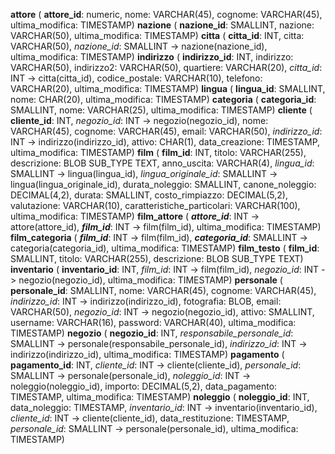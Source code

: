 **attore** (  **attore_id**: numeric, nome: VARCHAR(45), cognome: VARCHAR(45), ultima_modifica: TIMESTAMP)
**nazione** (  **nazione_id**: SMALLINT, nazione: VARCHAR(50), ultima_modifica: TIMESTAMP)
**citta** (  **citta_id**: INT, citta: VARCHAR(50), _nazione_id_: SMALLINT -> nazione(nazione_id), ultima_modifica: TIMESTAMP)
**indirizzo** (  **indirizzo_id**: INT, indirizzo: VARCHAR(50), indirizzo2: VARCHAR(50), quartiere: VARCHAR(20), _citta_id_: INT -> citta(citta_id), codice_postale: VARCHAR(10), telefono: VARCHAR(20), ultima_modifica: TIMESTAMP)
**lingua** (  **lingua_id**: SMALLINT, nome: CHAR(20), ultima_modifica: TIMESTAMP)
**categoria** (  **categoria_id**: SMALLINT, nome: VARCHAR(25), ultima_modifica: TIMESTAMP)
**cliente** (  **cliente_id**: INT, _negozio_id_: INT -> negozio(negozio_id), nome: VARCHAR(45), cognome: VARCHAR(45), email: VARCHAR(50), _indirizzo_id_: INT -> indirizzo(indirizzo_id), attivo: CHAR(1), data_creazione: TIMESTAMP, ultima_modifica: TIMESTAMP)
**film** (  **film_id**: INT, titolo: VARCHAR(255), descrizione: BLOB SUB_TYPE TEXT, anno_uscita: VARCHAR(4), _lingua_id_: SMALLINT -> lingua(lingua_id), _lingua_originale_id_: SMALLINT -> lingua(lingua_originale_id), durata_noleggio: SMALLINT, canone_noleggio: DECIMAL(4,2), durata: SMALLINT, costo_rimpiazzo: DECIMAL(5,2), valutazione: VARCHAR(10), caratteristiche_particolari: VARCHAR(100), ultima_modifica: TIMESTAMP)
**film_attore** (  ***attore_id***: INT -> attore(attore_id), ***film_id***: INT -> film(film_id), ultima_modifica: TIMESTAMP)
**film_categoria** (  ***film_id***: INT -> film(film_id), ***categoria_id***: SMALLINT -> categoria(categoria_id), ultima_modifica: TIMESTAMP)
**film_testo** (  **film_id**: SMALLINT, titolo: VARCHAR(255), descrizione: BLOB SUB_TYPE TEXT)
**inventario** (  **inventario_id**: INT, _film_id_: INT -> film(film_id), _negozio_id_: INT -> negozio(negozio_id), ultima_modifica: TIMESTAMP)
**personale** (  **personale_id**: SMALLINT, nome: VARCHAR(45), cognome: VARCHAR(45), _indirizzo_id_: INT -> indirizzo(indirizzo_id), fotografia: BLOB, email: VARCHAR(50), _negozio_id_: INT -> negozio(negozio_id), attivo: SMALLINT, username: VARCHAR(16), password: VARCHAR(40), ultima_modifica: TIMESTAMP)
**negozio** (  **negozio_id**: INT, _responsabile_personale_id_: SMALLINT -> personale(responsabile_personale_id), _indirizzo_id_: INT -> indirizzo(indirizzo_id), ultima_modifica: TIMESTAMP)
**pagamento** (  **pagamento_id**: INT, _cliente_id_: INT -> cliente(cliente_id), _personale_id_: SMALLINT -> personale(personale_id), _noleggio_id_: INT -> noleggio(noleggio_id), importo: DECIMAL(5,2), data_pagamento: TIMESTAMP, ultima_modifica: TIMESTAMP)
**noleggio** (  **noleggio_id**: INT, data_noleggio: TIMESTAMP, _inventario_id_: INT -> inventario(inventario_id), _cliente_id_: INT -> cliente(cliente_id), data_restituzione: TIMESTAMP, _personale_id_: SMALLINT -> personale(personale_id), ultima_modifica: TIMESTAMP)
